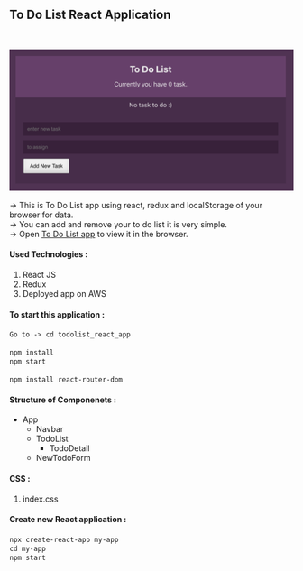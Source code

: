 ## To Do List React Application

<br/>

![Alt text](https://github.com/jaypatel0717/todolist_react_app/blob/main/public/home.png)

-> This is To Do List app using react, redux and localStorage of your browser for data.<br/>
-> You can add and remove your to do list it is very simple.<br/>
-> Open [To Do List app](https://main.d29fo7cst6sra9.amplifyapp.com/) to view it in the browser.

#### Used Technologies :

1. React JS
2. Redux
3. Deployed app on AWS

#### To start this application :

```
Go to -> cd todolist_react_app

npm install
npm start

npm install react-router-dom
```

#### Structure of Componenets :

- App
  - Navbar
  - TodoList
    - TodoDetail
  - NewTodoForm

#### CSS :

1. index.css

#### Create new React application :

```
npx create-react-app my-app
cd my-app
npm start
```
